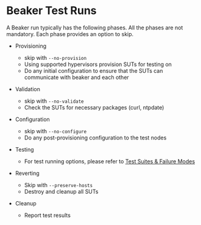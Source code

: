 # Beaker Test Runs  

A Beaker run typically has the following phases. All the phases are not mandatory. Each phase provides an option to skip.  

* Provisioning
  * skip with `--no-provision`
  * Using supported hypervisors provision SUTs for testing on
  * Do any initial configuration to ensure that the SUTs can communicate with beaker and each other


* Validation
  * skip with `--no-validate`
  * Check the SUTs for necessary packages (curl, ntpdate)


* Configuration
  * skip with `--no-configure`
  * Do any post-provisioning configuration to the test nodes


* Testing
  * For test running options, please refer to [Test Suites & Failure Modes](test_suites.md)


* Reverting
  * Skip with `--preserve-hosts`
  * Destroy and cleanup all SUTs


* Cleanup
  * Report test results